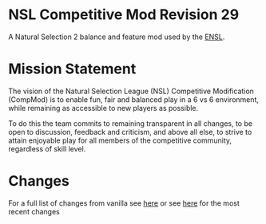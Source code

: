 # NSL Competitive Mod Revision 29
A Natural Selection 2 balance and feature mod used by the [ENSL](https://www.ensl.org).

# Mission Statement
The vision of the Natural Selection League (NSL) Competitive Modification (CompMod) is to enable fun, fair and balanced play in a 6 vs 6 environment, while remaining as accessible to new players as possible.

To do this the team commits to remaining transparent in all changes, to be open to discussion, feedback and criticism, and above all else, to strive to attain enjoyable play for all members of the competitive community, regardless of skill level.

# Changes
For a full list of changes from vanilla see [here](changelog "CompMod ChangeLog") or see [here](revisions/revision29 "Latest Revision") for the most recent changes
